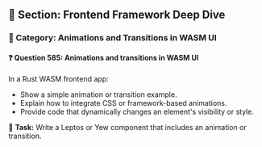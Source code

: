## 📘 Section: Frontend Framework Deep Dive  
### 🔹 Category: Animations and Transitions in WASM UI  
#### ❓ Question 585: Animations and transitions in WASM UI

In a Rust WASM frontend app:

- Show a simple animation or transition example.
- Explain how to integrate CSS or framework-based animations.
- Provide code that dynamically changes an element's visibility or style.

🔧 **Task:** Write a Leptos or Yew component that includes an animation or transition.
